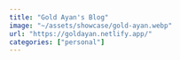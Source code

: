 ```yaml
---
title: "Gold Ayan's Blog"
image: "~/assets/showcase/gold-ayan.webp"
url: "https://goldayan.netlify.app/"
categories: ["personal"]
---
```

